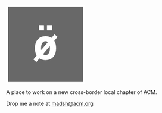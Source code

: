 

<img align="center" src="oeresund.png"/>

A place to work on a new cross-border local chapter of ACM.

Drop me a note at <a href="mailto:madsh@acm.org">madsh@acm.org</a>
